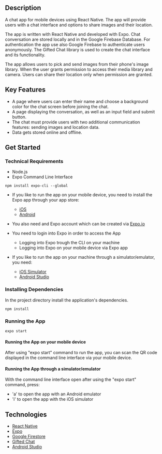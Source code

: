 ## Description

A chat app for mobile devices using React Native. The app will provide users with a chat interface and options to share images and their location.

The app is written with React Native and developed with Expo. Chat conversation are stored locally and in the Google Firebase Database. For authentication the app use also Google Firebase to authenticate users anonymously. The Gifted Chat library is used to create the chat interface and its functionality.

The app allows users to pick and send images from their phone's image library. When the user grants permission to access their media library and camera. Users can share their location only when permission are granted.

## Key Features

- A page where users can enter their name and choose a background color for the chat screen before joining the chat.
- A page displaying the conversation, as well as an input field and submit button.
- The chat must provide users with two additional communication features: sending images and location data.
- Data gets stored online and offline.

## Get Started

### Technical Requirements

- Node.js
- Expo Command Line Interface

```
npm install expo-cli --global
```

- If you like to run the app on your mobile device, you need to install the Expo app through your app store:

  - [iOS](https://apps.apple.com/app/apple-store/id982107779)
  - [Android](https://play.google.com/store/apps/details?id=host.exp.exponent&referrer=www)

- You also need and Expo account which can be created via [Expo.io](https://expo.io)
- You need to login into Expo in order to access the App

  - Logging into Expo trough the CLI on your machine
  - Logging into Expo on your mobile device via Expo app

- If you like to run the app on your machine through a simulator/emulator, you need:
  - [iOS Simulator](https://docs.expo.io/workflow/ios-simulator/)
  - [Android Studio](https://docs.expo.io/workflow/android-studio-emulator/)

### Installing Dependencies

In the project directory install the application's dependencies.

```
npm install
```

### Running the App

```
expo start
```

#### Running the App on your mobile device

After using "expo start" command to run the app, you can scan the QR code displayed in the command line interface via your mobile device.

#### Running the App through a simulator/emulator

With the command line interface open after using the "expo start" command, press:
  - 'a' to open the app with an Android emulator
  - 'i' to open the app with the iOS simulator


## Technologies

- [React Native](https://reactnative.dev)
- [Expo](https://expo.io)
- [Google Firestore](https://firebase.google.com)
- [Gifted Chat](https://github.com/FaridSafi/react-native-gifted-chat)
- [Android Studio](https://developer.android.com/studio)